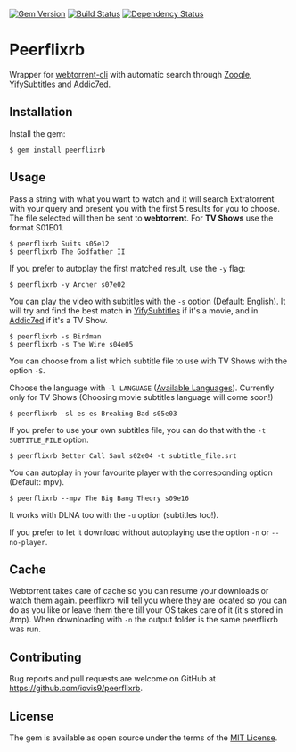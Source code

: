 [![Gem Version](https://badge.fury.io/rb/peerflixrb.svg)](https://badge.fury.io/rb/peerflixrb) [![Build Status](https://travis-ci.org/iovis9/peerflixrb.svg?branch=master)](https://travis-ci.org/iovis9/peerflixrb) [![Dependency Status](https://gemnasium.com/badges/github.com/iovis9/peerflixrb.svg)](https://gemnasium.com/github.com/iovis9/peerflixrb)

# Peerflixrb

Wrapper for [webtorrent-cli](https://github.com/feross/webtorrent-cli) with automatic search through [Zooqle](https://zooqle.com), [YifySubtitles](http://www.yifysubtitles.com/) and [Addic7ed](http://www.addic7ed.com/).


## Installation
Install the gem:

    $ gem install peerflixrb


## Usage

Pass a string with what you want to watch and it will search Extratorrent with your query and present you with the first 5 results for you to choose. The file selected will then be sent to **webtorrent**. For **TV Shows** use the format S01E01.

    $ peerflixrb Suits s05e12
    $ peerflixrb The Godfather II

If you prefer to autoplay the first matched result, use the ```-y``` flag:

    $ peerflixrb -y Archer s07e02

You can play the video with subtitles with the ```-s``` option (Default: English). It will try and find the best match in [YifySubtitles](http://www.yifysubtitles.com/) if it's a movie, and in [Addic7ed](http://www.addic7ed.com/) if it's a TV Show.

    $ peerflixrb -s Birdman
    $ peerflixrb -s The Wire s04e05

You can choose from a list which subtitle file to use with TV Shows with the option ```-S```.

Choose the language with ```-l LANGUAGE``` ([Available Languages](https://github.com/michaelbaudino/addic7ed-ruby/blob/master/lib/addic7ed/common.rb)). Currently only for TV Shows (Choosing movie subtitles language will come soon!)

    $ peerflixrb -sl es-es Breaking Bad s05e03

If you prefer to use your own subtitles file, you can do that with the ```-t SUBTITLE_FILE``` option.

    $ peerflixrb Better Call Saul s02e04 -t subtitle_file.srt

You can autoplay in your favourite player with the corresponding option (Default: mpv).

    $ peerflixrb --mpv The Big Bang Theory s09e16

It works with DLNA too with the ```-u``` option (subtitles too!).

If you prefer to let it download without autoplaying use the option ```-n``` or ```--no-player```.


## Cache

Webtorrent takes care of cache so you can resume your downloads or watch them again.
peerflixrb will tell you where they are located so you can do as you like or leave them there till your OS takes care of it (it's stored in /tmp). When downloading with ```-n``` the output folder is the same peerflixrb was run.

## Contributing

Bug reports and pull requests are welcome on GitHub at https://github.com/iovis9/peerflixrb.


## License

The gem is available as open source under the terms of the [MIT License](http://opensource.org/licenses/MIT).
